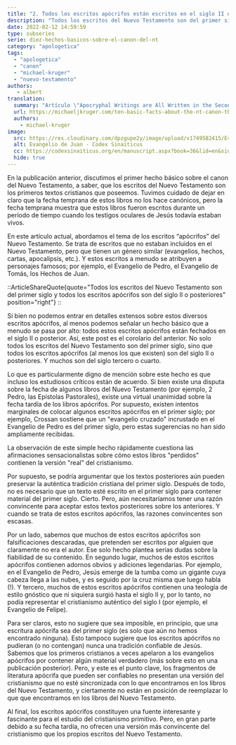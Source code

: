 ```yaml
---
title: "2. Todos los escritos apócrifos están escritos en el siglo II o más tarde"
description: "Todos los escritos del Nuevo Testamento son del primer siglo y todos los escritos apócrifos son del siglo II o posteriores"
date: 2022-02-12 14:59:59
type: subseries
serie: diez-hechos-basicos-sobre-el-canon-del-nt
category: "apologetica"
tags:
  - "apologetica"
  - "canon"
  - "michael-kruger"
  - "nuevo-testamento"
authors:
   - albert
translation:
  summary: "Artículo \"Apocryphal Writings are All Written in the Second Century or Later\" escrito por Michael J. Kruger"
  url: https://michaeljkruger.com/ten-basic-facts-about-the-nt-canon-that-every-christian-should-memorize-2-apocryphal-writings-are-all-written-in-the-second-century-or-later/
  authors:
    - michael-kruger
image:
  src: https://res.cloudinary.com/dpzgupe2y/image/upload/v1749582415/Evangeli-de-Juan-Griego-Papiro-1_m217sq.jpg
  alt: Evangelio de Juan - Codex Sinaiticus
  cc: https://codexsinaiticus.org/en/manuscript.aspx?book=36&lid=en&side=r&zoomSlider=0#36-1-1-5
  hide: true
---
```


En la publicación anterior, discutimos el primer hecho básico sobre el canon del Nuevo Testamento, a saber, que los escritos del Nuevo Testamento son los primeros textos cristianos que poseemos. Tuvimos cuidado de dejar en claro que la fecha temprana de estos libros no los hace canónicos, pero la fecha temprana muestra que estos libros fueron escritos durante un período de tiempo cuando los testigos oculares de Jesús todavía estaban vivos.

En este artículo actual, abordamos el tema de los escritos “apócrifos” del Nuevo Testamento. Se trata de escritos que no estaban incluidos en el Nuevo Testamento, pero que tienen un género similar (evangelios, hechos, cartas, apocalipsis, etc.). Y estos escritos a menudo se atribuyen a personajes famosos; por ejemplo, el Evangelio de Pedro, el Evangelio de Tomás, los Hechos de Juan.

::ArticleShareQuote{quote="Todos los escritos del Nuevo Testamento son del primer siglo y todos los escritos apócrifos son del siglo II o posteriores" position="right"}
::

Si bien no podemos entrar en detalles extensos sobre estos diversos escritos apócrifos, al menos podemos señalar un hecho básico que a menudo se pasa por alto: todos estos escritos apócrifos están fechados en el siglo II o posterior. Así, este post es el corolario del anterior. No solo todos los escritos del Nuevo Testamento son del primer siglo, sino que todos los escritos apócrifos (al menos los que existen) son del siglo II o posteriores. Y muchos son del siglo tercero o cuarto.

Lo que es particularmente digno de mención sobre este hecho es que incluso los estudiosos críticos están de acuerdo. Si bien existe una disputa sobre la fecha de algunos libros del Nuevo Testamento (por ejemplo, 2 Pedro, las Epístolas Pastorales), existe una virtual unanimidad sobre la fecha tardía de los libros apócrifos. Por supuesto, existen intentos marginales de colocar algunos escritos apócrifos en el primer siglo; por ejemplo, Crossan sostiene que un "evangelio cruzado" incrustado en el Evangelio de Pedro es del primer siglo, pero estas sugerencias no han sido ampliamente recibidas.

La observación de este simple hecho rápidamente cuestiona las afirmaciones sensacionalistas sobre cómo estos libros "perdidos" contienen la versión "real" del cristianismo.

Por supuesto, se podría argumentar que los textos posteriores aún pueden preservar la auténtica tradición cristiana del primer siglo. Después de todo, no es necesario que un texto esté escrito en el primer siglo para contener material del primer siglo. Cierto. Pero, aún necesitaríamos tener una razón convincente para aceptar estos textos posteriores sobre los anteriores. Y cuando se trata de estos escritos apócrifos, las razones convincentes son escasas.

Por un lado, sabemos que muchos de estos escritos apócrifos son falsificaciones descaradas, que pretenden ser escritos por alguien que claramente no era el autor. Ese solo hecho plantea serias dudas sobre la fiabilidad de su contenido. En segundo lugar, muchos de estos escritos apócrifos contienen adornos obvios y adiciones legendarias. Por ejemplo, en el Evangelio de Pedro, Jesús emerge de la tumba como un gigante cuya cabeza llega a las nubes, y es seguido por la cruz misma que luego habla (!). Y tercero, muchos de estos escritos apócrifos contienen una teología de estilo gnóstico que ni siquiera surgió hasta el siglo II y, por lo tanto, no podía representar el cristianismo auténtico del siglo I (por ejemplo, el Evangelio de Felipe).

Para ser claros, esto no sugiere que sea imposible, en principio, que una escritura apócrifa sea del primer siglo (es solo que aún no hemos encontrado ninguna). Esto tampoco sugiere que los escritos apócrifos no pudieran (o no contengan) nunca una tradición confiable de Jesús. Sabemos que los primeros cristianos a veces apelaron a los evangelios apócrifos por contener algún material verdadero (más sobre esto en una publicación posterior). Pero, y este es el punto clave, los fragmentos de literatura apócrifa que pueden ser confiables no presentan una versión del cristianismo que no esté sincronizada con lo que encontramos en los libros del Nuevo Testamento, y ciertamente no están en posición de reemplazar lo que que encontramos en los libros del Nuevo Testamento.

Al final, los escritos apócrifos constituyen una fuente interesante y fascinante para el estudio del cristianismo primitivo. Pero, en gran parte debido a su fecha tardía, no ofrecen una versión más convincente del cristianismo que los propios escritos del Nuevo Testamento.
